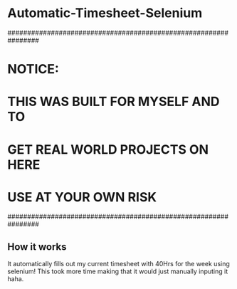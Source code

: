 # Automatic-Timesheet-Selenium

################################################################
#                          NOTICE:                             #
#             THIS WAS BUILT FOR MYSELF AND TO                 #
#             GET REAL WORLD PROJECTS ON HERE                  #
#                   USE AT YOUR OWN RISK                       #
################################################################

## How it works 
It automatically fills out my current timesheet with 40Hrs for the week using selenium!
This took more time making that it would just manually inputing it haha.


